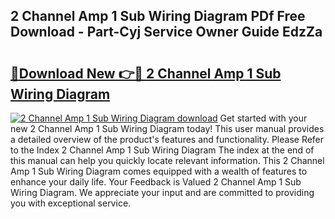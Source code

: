 ## 2 Channel Amp 1 Sub Wiring Diagram PDf Free Download - Part-Cyj Service Owner Guide EdzZa

# <h2><a href="http://dfs97xb.blite.top/?on=2+Channel+Amp+1+Sub+Wiring+Diagram">🔗Download New 👉🔴 2 Channel Amp 1 Sub Wiring Diagram</a></h2>

[![2 Channel Amp 1 Sub Wiring Diagram download](https://i.imgur.com/lujVjoI.png)](http://dfs97xb.blite.top/?on=2+Channel+Amp+1+Sub+Wiring+Diagram)
Get started with your new 2 Channel Amp 1 Sub Wiring Diagram today! This user manual provides a detailed overview of the product's features and functionality. Please Refer to the Index 2 Channel Amp 1 Sub Wiring Diagram The index at the end of this manual can help you quickly locate relevant information. This 2 Channel Amp 1 Sub Wiring Diagram comes equipped with a wealth of features to enhance your daily life. Your Feedback is Valued 2 Channel Amp 1 Sub Wiring Diagram. We appreciate your input and are committed to providing you with exceptional service.
